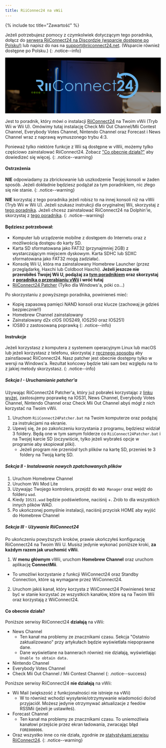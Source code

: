 ```yaml
---
title: RiiConnec24 na vWii
---
```


{% include toc title="Zawartość" %}

Jeżeli potrzebujesz pomocy z czymkolwiek dotyczącym tego poradnika, dołącz do [serwera RiiConnect24 na Discordzie (wsparcie dostępne po Polsku!)](https://discord.gg/b4Y7jfD) lub napisz do nas na [support@riiconnect24.net](mailto:support@riiconnect24.net). (Wsparcie również dostępne po Polsku.)
{: .notice--info}

![Logo RiiConnect24](/images/WiiRC24Logo.jpg)

Jest to poradnik, który mówi o instalacji [RiiConnect24](https://rc24.xyz) na Twoim vWii (Tryb Wii w Wii U). Omówimy tutaj instalację Check Mii Out Channel/Mii Contest Channel, Everybody Votes Channel, Nintendo Channel oraz Forecast i News Channel wraz z naprawą wymuszonego trybu 4:3.

Ponieważ tylko niektóre funkcje z Wii są dostępne w vWii, możemy tylko częściowo zainstalować RiiConnect24. Zobacz ["Co obecnie działa?"](#whats-currently-working) aby dowiedizeć się więcej.
{: .notice--warning}

#### Ostrzeżenia

**NIE** odpowiadamy za zbrickowanie lub uszkodzenie Twojej konsoli w żaden sposób. Jeżeli dokładnie będziesz podążał za tym poradnikiem, nic złego się nie stanie.
{: .notice--warning}

**NIE** korzystaj z tego poradnika jeżeli robisz to na innej konsoli niż na vWii (Tryb Wii w Wii U). Jeżeli szukasz instrukcji dla oryginalnej Wii, skorzystaj z [tego poradnika](riiconnect24). Jeżeli chcesz zainstalować RiiConnect24 na Dolphin'ie, skorzystaj z [tego poradnika](/riiconnect24-dolphin).
{: .notice--warning}

#### Będziesz potrzebował:

* Komputer lub urządzenie mobilne z dostępem do Internetu oraz z możliwością dostępu do karty SD.
* Karta SD sformatowana jako FAT32 (przynajmniej 2GB) z wystarczającym miejscem dyskowym. Karta SDHC lub SDXC sformatowana jako FAT32 mogą zadziałać.
* Konsolę Wii U, która ma zainstalowany Homebrew Launcher (przez przeglądarkę, Haxchi lub Coldboot Haxchi). **Jeżeli jeszcze nie przerobiłeś Twojej Wii U, podążaj za [tym poradnikiem](https://wiiuguide.xyz) oraz skorzystaj z [poradnika o przerabianiu vWii](https://wiiuguide.xyz/#/vwii-modding) i wróć tutaj**
* [RiiConnect24 Patcher](https://github.com/RiiConnect24/RiiConnect24-Patcher/releases) (Tylko dla Windows'a, póki co...)

Po skorzystaniu z powyższego poradnika, powinieneś mieć:
* Kopię zapasową pamięci NAND konsoli oraz klucze (zachowaj je gdzieś bezpiecznie!!)
* Homebrew Channel zainstalowany
* Zainstalowany d2x cIOS (IOS249, IOS250 oraz IOS251)
* IOS80 z zastosowaną poprawką
{: .notice--info}

#### Instrukcje

Jeżeli korzystasz z komputera z systemem operacyjnym Linux lub macOS lub jeżeli korzystasz z telefonu, skorzystaj z [ręcznego sposobu](https://pad.snopyta.org/s/rJ2N0B1XU) aby zainstlaować RiiConnect24. Nasz patcher jest obecnie dostępny tylko w wersji na Windows'a. Rezultat końcowy będzie taki sam bez względu na to z jakiej metody skorzystasz.
{: .notice--info}

##### Sekcja I - Uruchamianie patcher'a

Używając RiiConnect24 Patcher'a, który już pobrałeś korzystając z [linku wyżej](#what-you-need), zastosujemy poprawkę na IOS31, News Channel, Everybody Votes Channel, Nintendo Channel oraz Check Mii Out Channel abyś mógł z nich korzystać na Twoim vWii.

1. Uruchom `RiiConnect24Patcher.bat` na Twoim komputerze oraz podążaj za instrukcjami na ekranie.
2. Upewij się, że po zakończeniu korzystania z programu, będziesz widział 3 foldery. Będą one w tym samym folderze co `RiiConnect24Patcher.bat` i na Twojej karcie SD (oczywiście, tylko jeżeli wybrałeś opcje w programie aby skopiował pliki).
   - Jeżeli program nie przeniósł tych plików na kartę SD, przenieś te 3 foldery na Twoją kartę SD.

##### Sekcja II - Instalowanie nowych zpatchowanych plików

1. Uruchom Homebrew Channel
2. Uruchom Wii Mod Lite
3. Używając Twojego kontrolera, przejdź do `WAD Manager` oraz wejdź do folderu `wad`.
4. Kiedy `IOS31.wad` będzie podświetlone, naciśnij +. Zrób to dla wszystkich innych plików WAD.
5. Po ukończonej pomyślnie instalacji, naciśnij przycisk HOME aby wyjść do Homebrew Channel

##### Sekcja III - Używanie RiiConnect24

Po ukończeniu powyższych kroków, prawie ukończyłeś konfigurację RiiConnect24 na Twoim Wii U. Musisz jedynie wykonać poniższe kroki, **za każdym razem jak uruchomić vWii**.

1. W **menu głównym** vWii, uruchom **Homebrew Channel** oraz uruchom aplikację **ConnectMii**.
* To umożliwi korzystanie z funkcji WiiConnect24 oraz Standby Connection, które są wymagane przez WiiConnect24.
2. Uruchom jakiś kanał, który korzysta z WiiConnect24
Powinieneś teraz być w stanie korzystać ze wszystkich kanałów, które są na Twoim Wii oraz korzystają z WiiConnect24.

#### Co obecnie działa?
Poniższe serwisy RiiConnect24 **działają** na vWii:
* News Channel
    * Ten kanał ma problemy ze znacznikami czasu. Sekcja "Ostatnio zaktualizowano" przy artykułach będzie wyświetlała niepoprawne dane.
    * Dane wyświetlane na bannerach również nie działają, wyświetlając `Unable to obtain data.`
* Nintendo Channel
* Everybody Votes Channel
* Check Mii Out Channel / Mii Contest Channel
{: .notice--success}

Poniższe serwisy RiiConnect24 **nie działają** na vWii:
* Wii Mail (większość z funkcjonalności nie istnieje na vWii)
    * W to również wchodzi wysyłanie/otrzymywanie wiadomości do/od przyjaciół. Możesz jedynie otrzymywać aktualizacje z feedów RSSMii (jeżeli je ustawiłeś).
* Forecast Channel
    * Ten kanał ma problemy ze znacznikami czasu. To uniemożliwia kanałowi przejście przez ekran ładowania, zwracając błąd `FORE000006`.
* Oraz wszystko inne co nie działa, zgodnie ze [statystykami serwisu RiiConnect24](https://rc24.xyz/stats/index.html).
{: .notice--warning}
